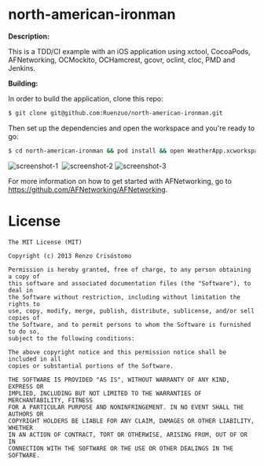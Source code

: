 north-american-ironman
======================

__Description:__

This is a TDD/CI example with an iOS application using xctool, CocoaPods, AFNetworking, OCMockito, OCHamcrest, gcovr, oclint, cloc, PMD and Jenkins.

__Building:__

In order to build the application, clone this repo:

```sh
$ git clone git@github.com:Ruenzuo/north-american-ironman.git
```

Then set up the dependencies and open the workspace and you're ready to go:

```sh
$ cd north-american-ironman && pod install && open WeatherApp.xcworkspace
```  

![screenshot-1](https://dl.dropboxusercontent.com/u/99114459/ci-screenshot-1.png)&nbsp;
![screenshot-2](https://dl.dropboxusercontent.com/u/99114459/ci-screenshot-2.png)
![screenshot-3](https://dl.dropboxusercontent.com/u/99114459/ci-screenshot-3.png)

For more information on how to get started with AFNetworking, go to https://github.com/AFNetworking/AFNetworking.

License
=======

    The MIT License (MIT)

    Copyright (c) 2013 Renzo Crisóstomo

    Permission is hereby granted, free of charge, to any person obtaining a copy of
    this software and associated documentation files (the "Software"), to deal in
    the Software without restriction, including without limitation the rights to
    use, copy, modify, merge, publish, distribute, sublicense, and/or sell copies of
    the Software, and to permit persons to whom the Software is furnished to do so,
    subject to the following conditions:

    The above copyright notice and this permission notice shall be included in all
    copies or substantial portions of the Software.

    THE SOFTWARE IS PROVIDED "AS IS", WITHOUT WARRANTY OF ANY KIND, EXPRESS OR
    IMPLIED, INCLUDING BUT NOT LIMITED TO THE WARRANTIES OF MERCHANTABILITY, FITNESS
    FOR A PARTICULAR PURPOSE AND NONINFRINGEMENT. IN NO EVENT SHALL THE AUTHORS OR
    COPYRIGHT HOLDERS BE LIABLE FOR ANY CLAIM, DAMAGES OR OTHER LIABILITY, WHETHER
    IN AN ACTION OF CONTRACT, TORT OR OTHERWISE, ARISING FROM, OUT OF OR IN
    CONNECTION WITH THE SOFTWARE OR THE USE OR OTHER DEALINGS IN THE SOFTWARE.

